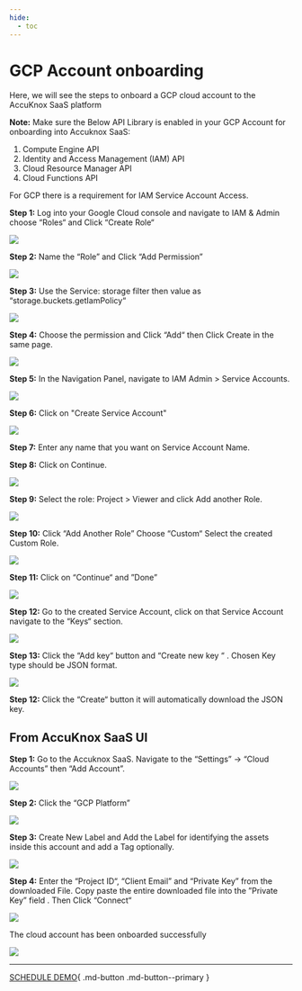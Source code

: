 ```yaml
---
hide:
  - toc
---
```


# **GCP Account onboarding**
Here, we will see the steps to onboard a GCP cloud account to the AccuKnox SaaS platform

**Note:**
Make sure the Below API Library is enabled in your GCP Account for onboarding into Accuknox SaaS:

1. Compute Engine API
2. Identity and Access Management (IAM) API
3. Cloud Resource Manager API
4. Cloud Functions API

For GCP there is a requirement for IAM Service Account Access.

**Step 1:**  Log into your Google Cloud console and navigate to  IAM & Admin choose “Roles“ and Click “Create Role“

![](images/gcp/gcp-0.png)

**Step 2:**  Name the “Role” and Click “Add Permission”

![](images/gcp/gcp-1.png)

**Step 3:**  Use the Service: storage filter then value as “storage.buckets.getIamPolicy“

![](images/gcp/gcp-2.png)

**Step 4:** Choose the permission and Click “Add“ then Click Create in the same page.

![](images/gcp/gcp-3.png)

**Step 5:**  In the Navigation Panel, navigate to IAM Admin > Service Accounts.

![](images/gcp/gcp-4.png)

**Step 6:** Click on "Create Service Account"

![](images/gcp/gcp-5.png)

**Step 7:** Enter any name that you want on Service Account Name.

**Step 8:** Click on Continue.

![](images/gcp/gcp-6.png)

**Step 9:** Select the role: Project > Viewer and click Add another Role.

![](images/gcp/gcp-7.png)

**Step 10:** Click “Add Another Role” Choose “Custom“ Select the created Custom Role.

![](images/gcp/gcp-8.png)

**Step 11:** Click on “Continue“ and ”Done”

![](images/gcp/gcp-9.png)

**Step 12:** Go to the created Service Account, click on that Service Account navigate to the “Keys“ section.

![](images/gcp/gcp-10.png)

**Step 13:** Click the “Add key“ button and “Create new key “ . Chosen Key type should be JSON format.

![](images/gcp/gcp-11.png)

**Step 12:** Click the “Create“ button it will automatically download the JSON key.

## From AccuKnox SaaS UI

**Step 1:** Go to the Accuknox SaaS. Navigate to the “Settings” -> “Cloud Accounts” then “Add Account”.

![](images/gcp/gcp-saas-0.png)

**Step 2:** Click the “GCP Platform”

![](images/gcp/gcp-saas-1.png)

**Step 3:**  Create New Label and Add the Label for identifying the assets inside this account and add a Tag optionally.

![](images/gcp/gcp-saas-2.png)

**Step 4:**  Enter the “Project ID“, “Client Email” and  “Private Key” from the downloaded File. 
Copy paste the entire downloaded file into the ”Private Key” field . Then Click “Connect“

![](images/gcp/gcp-saas-3.png)

The cloud account has been onboarded successfully

![](images/gcp/gcp-saas-4.png)

<!---Similarly, for Azure or GCP, follow guidelines on AccuKnox SaaS infrastructure in Cloud Onboarding Screen.-->

- - - 
[SCHEDULE DEMO](https://www.accuknox.com/contact-us){ .md-button .md-button--primary }